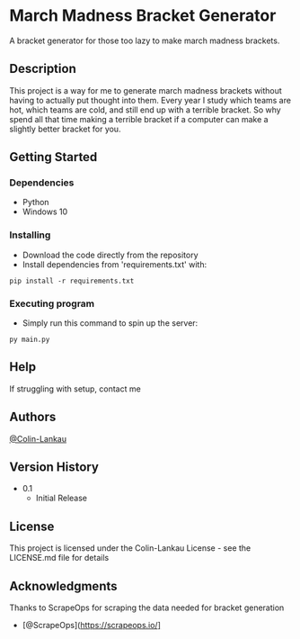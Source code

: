 # March Madness Bracket Generator

A bracket generator for those too lazy to make march madness brackets.

## Description

This project is a way for me to generate march madness brackets without having to actually put thought into them.  Every year I study which teams are hot, which teams are cold, and still end up with a terrible bracket.  So why spend all that time making a terrible bracket if a computer can make a slightly better bracket for you.

## Getting Started

### Dependencies

* Python
* Windows 10

### Installing

* Download the code directly from the repository
* Install dependencies from 'requirements.txt' with:
```
pip install -r requirements.txt
```

### Executing program

* Simply run this command to spin up the server:
```
py main.py
```

## Help

If struggling with setup, contact me

## Authors

[@Colin-Lankau](https://www.linkedin.com/in/colin-lankau/)

## Version History

* 0.1
    * Initial Release

## License

This project is licensed under the Colin-Lankau License - see the LICENSE.md file for details

## Acknowledgments

Thanks to ScrapeOps for scraping the data needed for bracket generation

* [@ScrapeOps](https://scrapeops.io/]
